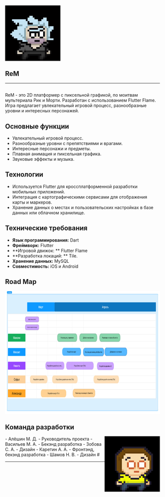 <p> <img align = "center" alt = "gif" src = "https://github.com/lil-nas-why/flutter_games/blob/main/animation.gif" widht = "1000" height = "180"/> </p>

## ReM
***
## 
ReM - это 2D платформер с пиксельной графикой, по моитвам мультериала Рик и Морти. Разработан с использованием Flutter Flame. Игра предлагает увлекательный игровой процесс, разнообразные уровни и интересных персонажей.
## Основные функции

- Увлекательный игровой процесс.
- Разнообразные уровни с препятствиями и врагами.
- Интересные персонажи и предметы.
- Плавная анимация и пиксельная графика.
- Звуковые эффекты и музыка.

## Технологии

- Используется Flutter для кроссплатформенной разработки мобильных приложений.
- Интеграция с картографическими сервисами для отображения карты и маркеров.
- Хранение данных о местах и пользовательских настройках в базе данных или облачном хранилище.
  
## Технические требования

- **Язык программирования:** Dart
- **Фреймворк:** Flutter
- **Игровой движок: ** Flutter Flame
- **Разработка локаций: ** Tile.
- **Хранение данных:** MySQL
- **Совместимость:** iOS и Android

## Road Map
<p> <img align = "center" src = "https://github.com/lil-nas-why/flutter_games/blob/main/photo_2024-04-19_23-50-22.jpg" widht = "1200" height = "400"/> </p>

  
## Команда разработки
<p> <img align = "right" alt = "gif" src = "https://github.com/lil-nas-why/flutter_games/blob/main/mPhoto).gif.gif" widht = "1000" height = "180"/> </p>
- Алёшин М. Д. - Руководитель проекта
- Васильев М. A. - Бекэнд разработка
- Зобова С. A. - Дизайн
- Каретин А. А. - Фронтэнд, бекэнд разработка
- Шамов Н. В. - Дизайн
#


***
